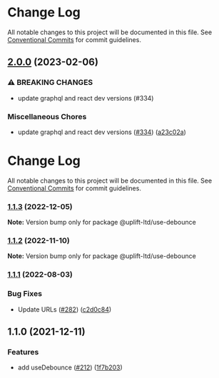 # Change Log

All notable changes to this project will be documented in this file.
See [Conventional Commits](https://conventionalcommits.org) for commit guidelines.

## [2.0.0](https://github.com/uplift-ltd/nexus/compare/@uplift-ltd/use-debounce@1.1.3...@uplift-ltd/use-debounce@2.0.0) (2023-02-06)


### ⚠ BREAKING CHANGES

* update graphql and react dev versions (#334)

### Miscellaneous Chores

* update graphql and react dev versions ([#334](https://github.com/uplift-ltd/nexus/issues/334)) ([a23c02a](https://github.com/uplift-ltd/nexus/commit/a23c02a120dfde626c39c3dae392d36e874bd9cd))



# Change Log

All notable changes to this project will be documented in this file. See
[Conventional Commits](https://conventionalcommits.org) for commit guidelines.

### [1.1.3](https://github.com/uplift-ltd/nexus/compare/@uplift-ltd/use-debounce@1.1.2...@uplift-ltd/use-debounce@1.1.3) (2022-12-05)

**Note:** Version bump only for package @uplift-ltd/use-debounce

### [1.1.2](https://github.com/uplift-ltd/nexus/compare/@uplift-ltd/use-debounce@1.1.1...@uplift-ltd/use-debounce@1.1.2) (2022-11-10)

**Note:** Version bump only for package @uplift-ltd/use-debounce

### [1.1.1](https://github.com/uplift-ltd/nexus/compare/@uplift-ltd/use-debounce@1.1.0...@uplift-ltd/use-debounce@1.1.1) (2022-08-03)

### Bug Fixes

- Update URLs ([#282](https://github.com/uplift-ltd/nexus/issues/282))
  ([c2d0c84](https://github.com/uplift-ltd/nexus/commit/c2d0c843c8eb18c4a9ae360ee2d840f5be388fac))

## 1.1.0 (2021-12-11)

### Features

- add useDebounce ([#212](https://github.com/uplift-ltd/nexus/issues/212))
  ([1f7b203](https://github.com/uplift-ltd/nexus/commit/1f7b203f92dd37ece87e5e8a74fbbe5b9e13ee9e))
